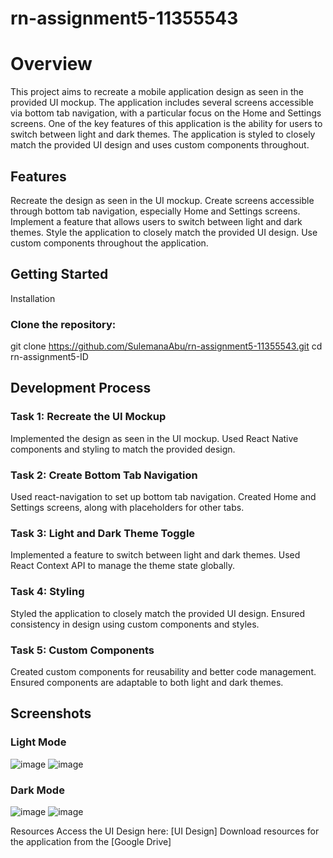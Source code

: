 ﻿# rn-assignment5-11355543
# Overview
This project aims to recreate a mobile application design as seen in the provided UI mockup. The application includes several screens accessible via bottom tab navigation, with a particular focus on the Home and Settings screens. One of the key features of this application is the ability for users to switch between light and dark themes. The application is styled to closely match the provided UI design and uses custom components throughout.

## Features
Recreate the design as seen in the UI mockup.
Create screens accessible through bottom tab navigation, especially Home and Settings screens.
Implement a feature that allows users to switch between light and dark themes.
Style the application to closely match the provided UI design.
Use custom components throughout the application.
## Getting Started
Installation
### Clone the repository:
git clone https://github.com/SulemanaAbu/rn-assignment5-11355543.git
cd rn-assignment5-ID
## Development Process
### Task 1: Recreate the UI Mockup
Implemented the design as seen in the UI mockup.
Used React Native components and styling to match the provided design.
### Task 2: Create Bottom Tab Navigation
Used react-navigation to set up bottom tab navigation.
Created Home and Settings screens, along with placeholders for other tabs.
### Task 3: Light and Dark Theme Toggle
Implemented a feature to switch between light and dark themes.
Used React Context API to manage the theme state globally.
### Task 4: Styling
Styled the application to closely match the provided UI design.
Ensured consistency in design using custom components and styles.
### Task 5: Custom Components
Created custom components for reusability and better code management.
Ensured components are adaptable to both light and dark themes.
## Screenshots
### Light Mode
![image](https://github.com/SulemanaAbu/rn-assignment5-11355543/assets/151389012/e8047802-9f59-4e5b-87ca-51e57b6cdc13)
![image](https://github.com/SulemanaAbu/rn-assignment5-11355543/assets/151389012/303bf643-f159-426a-8da8-dca3f5279448)


### Dark Mode
![image](https://github.com/SulemanaAbu/rn-assignment5-11355543/assets/151389012/b5d451b3-50ab-4f7c-b765-82bed60a0270)
![image](https://github.com/SulemanaAbu/rn-assignment5-11355543/assets/151389012/e9178f39-a102-42bb-8ec4-53bf4c3f3ca2)

Resources
Access the UI Design here: [UI Design]
Download resources for the application from the [Google Drive]
